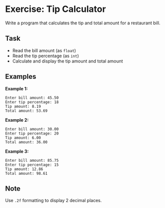 # Exercise: Tip Calculator

Write a program that calculates the tip and total amount for a restaurant bill.

## Task
- Read the bill amount (as `float`)
- Read the tip percentage (as `int`)
- Calculate and display the tip amount and total amount

## Examples
**Example 1:**
```
Enter bill amount: 45.50
Enter tip percentage: 18
Tip amount: 8.19
Total amount: 53.69
```

**Example 2:**
```
Enter bill amount: 30.00
Enter tip percentage: 20
Tip amount: 6.00
Total amount: 36.00
```

**Example 3:**
```
Enter bill amount: 85.75
Enter tip percentage: 15
Tip amount: 12.86
Total amount: 98.61
```

## Note
Use `.2f` formatting to display 2 decimal places.
